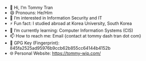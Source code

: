 - 👋 Hi, I’m Tommy Tran
- 😄 Pronouns: He/Him
- 👀 I’m interested in Information Security and IT
- ⚡ Fun fact: I studied abroad at Korea University, South Korea
- 🌱 I’m currently learning: Computer Information Systems (CIS)
- 📫 How to reach me: Email {contact at tommy dash tran dot com}
- 🔑 GPG Key (Fingerprint): 845fa2525ad95976b9ccb62b855cc64144b4152b
- 🌐 Personal Website: https://tommy-wip.com/



<!---
TommyQTran/TommyQTran is a ✨ special ✨ repository because its `README.md` (this file) appears on your GitHub profile.
You can click the Preview link to take a look at your changes.
--->
